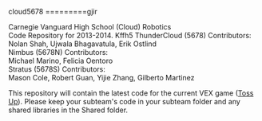 cloud5678
=========gjir

Carnegie Vanguard High School (Cloud) Robotics  
Code Repository for 2013-2014.
Kffh5
ThunderCloud (5678) Contributors:  
Nolan Shah, Ujwala Bhagavatula, Erik Ostlind  
Nimbus (5678N) Contributors:  
Michael Marino, Felicia Oentoro  
Stratus (5678S) Contributors:  
Mason Cole, Robert Guan, Yijie Zhang, Gilberto Martinez

This repository will contain the latest code for the current VEX game ([Toss Up](http://www.vexforum.com/wiki/Toss_Up)). 
Please keep your subteam's code in your subteam folder and any shared libraries in the Shared folder.
